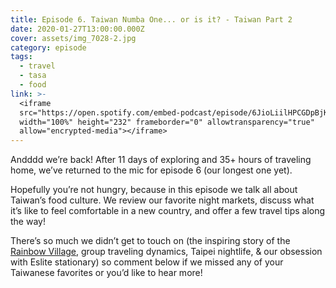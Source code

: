 ```yaml
---
title: Episode 6. Taiwan Numba One... or is it? - Taiwan Part 2
date: 2020-01-27T13:00:00.000Z
cover: assets/img_7028-2.jpg
category: episode
tags:
  - travel
  - tasa
  - food
link: >-
  <iframe
  src="https://open.spotify.com/embed-podcast/episode/6JioLiilHPCGDpBjKg24kC"
  width="100%" height="232" frameborder="0" allowtransparency="true"
  allow="encrypted-media"></iframe>
---
```

Andddd we’re back! After 11 days of exploring and 35+ hours of traveling home, we’ve returned to the mic for episode 6 (our longest one yet).

Hopefully you’re not hungry, because in this episode we talk all about Taiwan’s food culture. We review our favorite night markets, discuss what it’s like to feel comfortable in a new country, and offer a few travel tips along the way!

There’s so much we didn’t get to touch on (the inspiring story of the [Rainbow Village](http://www.bbc.com/travel/gallery/20181128-the-96-year-old-painter-who-saved-a-village), group traveling dynamics, Taipei nightlife, & our obsession with Eslite stationary) so comment below if we missed any of your Taiwanese favorites or you’d like to hear more!